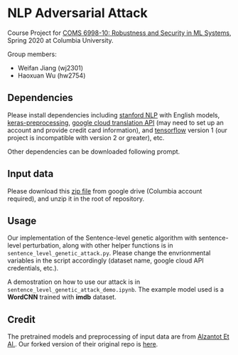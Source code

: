 # NLP Adversarial Attack

Course Project for [COMS 6998-10: Robustness and Security in ML Systems](http://www.cs.columbia.edu/~junfeng/20sp-e6998/), Spring 2020 at Columbia University.

Group members:
- Weifan Jiang (wj2301)
- Haoxuan Wu (hw2754)

## Dependencies

Please install dependencies including [stanford NLP](https://pypi.org/project/stanfordnlp/) with English models, [keras-preprocessing](https://pypi.org/project/Keras-Preprocessing/), [google cloud translation API](https://cloud.google.com/translate/docs/reference/libraries/v2/python) (may need to set up an account and provide credit card information), and [tensorflow](https://www.tensorflow.org/) version 1 (our project is incompatible with version 2 or greater), etc.

Other dependencies can be downloaded following prompt.

## Input data

Please download this [zip file](https://drive.google.com/open?id=19FCkbg9IpbdFshBWNV_hXCWswsBF6bkk) from google drive (Columbia account required), and unzip it in the root of repository.

## Usage

Our implementation of the Sentence-level genetic algorithm with sentence-level perturbation, along with other helper functions is in `sentence_level_genetic_attack.py`. Please change the envrionmental variables in the script accordingly (dataset name, google cloud API credentials, etc.).

A demostration on how to use our attack is in `sentence_level_genetic_attack_demo.ipynb`. The example model used is a __WordCNN__ trained with __imdb__ dataset.

## Credit

The pretrained models and preprocessing of input data are from [Alzantot Et Al.](https://www.aclweb.org/anthology/D18-1316/). Our forked version of their original repo is [here](https://github.com/weifanjiang/nlp_adversarial_examples). 
